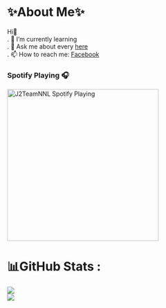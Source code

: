 
# ✨About Me✨

Hi👋
  </br>
  . 🌱 I’m currently learning 
  </br>
  . 💬 Ask me about every [here]
  </br>
  . 📫 How to reach me: [Facebook]

  
### Spotify Playing 🎧
[<img src="https://spotify-playing-git-master.j2teamnnl.vercel.app/api/spotify-playing" alt="J2TeamNNL Spotify Playing" width="350" />](https://open.spotify.com/user/31ghget3jspvgpjwbv5pcwli3smab)

# 📊GitHub Stats :
![](https://github-readme-stats.vercel.app/api?username=Nvdqb73&theme=radical&hide_border=false&include_all_commits=false&count_private=false)<br/>
![](https://github-readme-streak-stats.herokuapp.com/?user=Nvdqb73&theme=radical&hide_border=false)<br/>

[Facebook]: nvdqb73@gmail.com
[here]: https://github.com/Nvdqb73/Nvdqb73/issues

